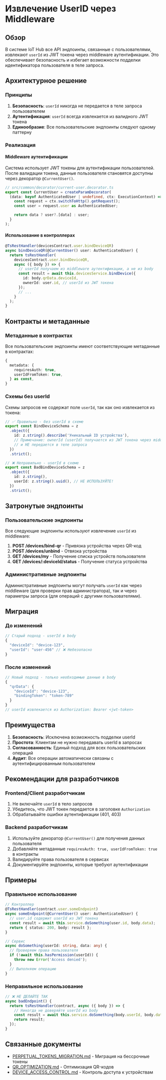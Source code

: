 # Извлечение UserID через Middleware

## Обзор

В системе IoT Hub все API эндпоинты, связанные с пользователями, извлекают `userId` из JWT токена через middleware аутентификации. Это обеспечивает безопасность и избегает возможности подделки идентификатора пользователя в теле запроса.

## Архитектурное решение

### Принципы

1. **Безопасность**: `userId` никогда не передается в теле запроса пользователем
2. **Аутентификация**: `userId` всегда извлекается из валидного JWT токена
3. **Единообразие**: Все пользовательские эндпоинты следуют одному паттерну

### Реализация

#### Middleware аутентификации

Система использует JWT токены для аутентификации пользователей. После валидации токена, данные пользователя становятся доступны через декоратор `@CurrentUser()`.

```typescript
// src/common/decorator/current-user.decorator.ts
export const CurrentUser = createParamDecorator(
  (data: keyof AuthenticatedUser | undefined, ctx: ExecutionContext) => {
    const request = ctx.switchToHttp().getRequest();
    const user = request.user as AuthenticatedUser;

    return data ? user?.[data] : user;
  }
);
```

#### Использование в контроллерах

```typescript
@TsRestHandler(devicesContract.user.bindDeviceQR)
async bindDeviceQR(@CurrentUser() user: AuthenticatedUser) {
  return tsRestHandler(
    devicesContract.user.bindDeviceQR,
    async ({ body }) => {
      // userId получаем из middleware аутентификации, а не из body
      const result = await this.devicesService.bindDevice({
        id: body.qrData.deviceId,
        ownerId: user.id, // userId из JWT токена
      });
      // ...
    }
  );
}
```

## Контракты и метаданные

### Метаданные в контрактах

Все пользовательские эндпоинты имеют соответствующие метаданные в контрактах:

```typescript
{
  metadata: {
    requiresAuth: true,
    userIdFromToken: true,
  } as const,
}
```

### Схемы без userId

Схемы запросов не содержат поле `userId`, так как оно извлекается из токена:

```typescript
// ✅ Правильно - без userId в схеме
export const BindDeviceSchema = z
  .object({
    id: z.string().describe('Уникальный ID устройства'),
    // Примечание: ownerId (userId) получается из JWT токена через middleware аутентификации
    // и НЕ передается в теле запроса
  })
  .strict();

// ❌ Неправильно - userId в схеме
export const BadBindDeviceSchema = z
  .object({
    id: z.string(),
    userId: z.string().uuid(), // НЕ ИСПОЛЬЗУЙТЕ!
  })
  .strict();
```

## Затронутые эндпоинты

### Пользовательские эндпоинты

Все следующие эндпоинты используют извлечение `userId` из middleware:

1. **POST /devices/bind-qr** - Привязка устройства через QR-код
2. **POST /devices/unbind** - Отвязка устройства
3. **GET /devices/my** - Получение списка устройств пользователя
4. **GET /devices/:deviceId/status** - Получение статуса устройства

### Административные эндпоинты

Административные эндпоинты могут получать `userId` как через middleware (для проверки прав администратора), так и через параметры запроса (для операций с другими пользователями).

## Миграция

### До изменений

```typescript
// Старый подход - userId в body
{
  "deviceId": "device-123",
  "userId": "user-456" // ❌ Небезопасно
}
```

### После изменений

```typescript
// Новый подход - только необходимые данные в body
{
  "qrData": {
    "deviceId": "device-123",
    "bindingToken": "token-789"
  }
}
// userId извлекается из Authorization: Bearer <jwt-token>
```

## Преимущества

1. **Безопасность**: Исключена возможность подделки userId
2. **Простота**: Клиентам не нужно передавать userId в запросах
3. **Согласованность**: Единый подход для всех пользовательских операций
4. **Аудит**: Все операции автоматически связаны с аутентифицированным пользователем

## Рекомендации для разработчиков

### Frontend/Client разработчикам

1. Не включайте `userId` в тело запросов
2. Убедитесь, что JWT токен передается в заголовке `Authorization`
3. Обрабатывайте ошибки аутентификации (401, 403)

### Backend разработчикам

1. Используйте декоратор `@CurrentUser()` для получения данных пользователя
2. Добавляйте метаданные `requiresAuth: true, userIdFromToken: true` в контракты
3. Валидируйте права пользователя в сервисах
4. Документируйте эндпоинты, которые требуют аутентификации

## Примеры

### Правильное использование

```typescript
// Контроллер
@TsRestHandler(contract.user.someEndpoint)
async someEndpoint(@CurrentUser() user: AuthenticatedUser) {
  // user.id содержит userId из JWT токена
  const result = await this.service.doSomething(user.id, body.data);
  return { status: 200, body: result };
}

// Сервис
async doSomething(userId: string, data: any) {
  // Проверяем права пользователя
  if (!await this.hasPermission(userId)) {
    throw new Error('Access denied');
  }
  // Выполняем операцию
}
```

### Неправильное использование

```typescript
// ❌ НЕ ДЕЛАЙТЕ ТАК
async badEndpoint() {
  return tsRestHandler(contract, async ({ body }) => {
    // Никогда не доверяйте userId из body
    const result = await this.service.doSomething(body.userId, body.data);
    return result;
  });
}
```

## Связанные документы

- [PERPETUAL_TOKENS_MIGRATION.md](./PERPETUAL_TOKENS_MIGRATION.md) - Миграция на бессрочные токены
- [QR_OPTIMIZATION.md](./QR_OPTIMIZATION.md) - Оптимизация QR-кодов
- [DEVICE_ACCESS_CONTROL.md](./DEVICE_ACCESS_CONTROL.md) - Контроль доступа к устройствам
